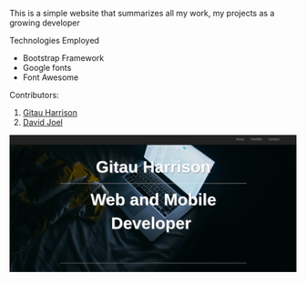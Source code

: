 This is a simple website that summarizes all my work, my projects as a growing developer

Technologies Employed
* Bootstrap Framework
* Google fonts
* Font Awesome

Contributors: 
1. [Gitau Harrison](https://github.com/GitauHarrison)
2. [David Joel](https://github.com/olagodavid)

![img](img/Screenshot.png)